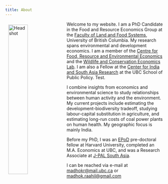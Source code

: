 ```yaml
---
title: About
---
```

<img src="/img/headshot.jpg" alt="Headshot" width="35%" style="float:left; margin:10px 10px 10px 10px;" />

Welcome to my website. I am a PhD Candidate in the Food and Resource Economics Group at the [Faculty of Land and Food Systems](https://www.landfood.ubc.ca/), University of British Columbia. My research spans environmental and development economics. I am a member of the [Centre for Food, Resource and Environmental Economics](https://cfree.landfood.ubc.ca/) and the [Wildlife and Conservation Economics Lab](http://wildconsecon.landfood.ubc.ca/). I am also a Fellow at the [Center for India and South Asia Research](https://cisar.iar.ubc.ca/) at the UBC School of Public Policy. Test. 

I combine insights from economics and environmental science to study relationships between human activity and the environment. My current projects include estimating the development-biodiversity tradeoff, studying labour-capital substitution in agriculture, and estimating long-run costs of coal power plants on human health. My geographic focus is mainly India.

Before my PhD, I was an [EPoD](https://epod.cid.harvard.edu/) pre-doctoral fellow at Harvard University, completed an M.A. Economics at UBC, and was a Research Associate at [J-PAL South Asia](https://www.povertyactionlab.org/south-asia).

I can be reached via e-mail at <a href="mailto:madhokr@mail.ubc.ca">madhokr@mail.ubc.ca</a> or <a href="mailto:madhok.raahil@gmail.com">madhok.raahil@gmail.com</a>
